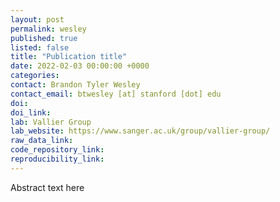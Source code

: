 ```yaml
---
layout: post
permalink: wesley
published: true
listed: false
title: "Publication title"
date: 2022-02-03 00:00:00 +0000
categories: 
contact: Brandon Tyler Wesley
contact_email: btwesley [at] stanford [dot] edu
doi: 
doi_link: 
lab: Vallier Group
lab_website: https://www.sanger.ac.uk/group/vallier-group/
raw_data_link: 
code_repository_link: 
reproducibility_link: 
---
```

Abstract text here